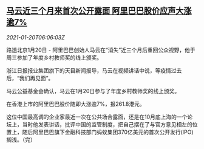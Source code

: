 <!--1611123796000-->
[马云近三个月来首次公开露面 阿里巴巴股价应声大涨逾7%](https://cn.reuters.com/article/alibaba-jack-ma-stock-0120-idCNKBS29P0G3)
------

<div><i>2021-01-20T06:06:03Z</i></div><p>路透北京1月20日 - 阿里巴巴创始人马云在“消失”近三个月后重回公众视野，他于周三参加了年度乡村教师奖的线上颁奖。</p><p>浙江日报报业集团旗下的天目新闻报导，马云在视频讲话中说，等疫情过去后，“我们再见面”。</p><p>马云公益基金会确认，马云在1月20日参与了年度乡村教师奖的线上颁奖。</p><p>在香港上市的阿里巴巴股价随即大涨逾7%，报261.8港元。</p><p>这位中国最高调的企业家最近一次在公共场合露面，还是在10月底上海的一个论坛上，当时他发表讲话，批评中国的监管制度，把自己摆在了与官方意见相左的位置上，随后阿里巴巴旗下金融科技部门蚂蚁集团370亿美元的首次公开发行(IPO)搁浅。（完）</p>
